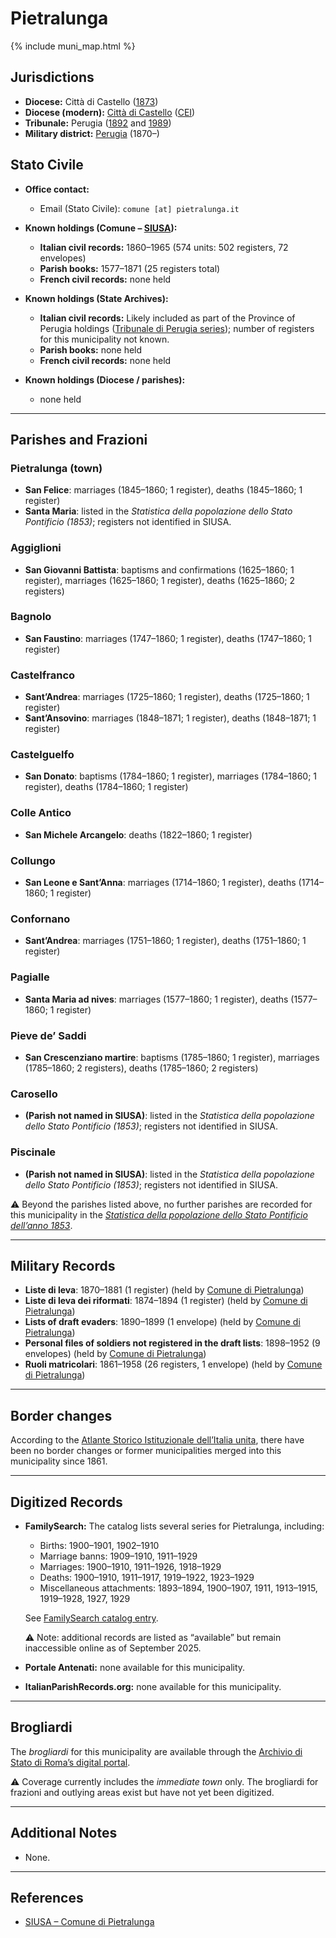 # Pietralunga

{% include muni_map.html %}

## Jurisdictions

* **Diocese:** Città di Castello ([1873](https://www.google.it/books/edition/Il_libro_de_comuni_del_Regno_d_Italia_co/WF9mfeJJcDEC?gbpv=1))
* **Diocese (modern):** [Città di Castello](../dio/castello.md) ([CEI](https://www.chiesacattolica.it/annuario-cei/ricerca-parrocchie/))
* **Tribunale:** Perugia ([1892](https://www.google.it/books/edition/Bollettino_ufficiale_del_Ministero_di_gr/kRXd4t5fK-0C?hl=en&gbpv=1&pg=PA457&printsec=frontcover) and [1989](https://www.google.it/books/edition/Gazzetta_ufficiale_della_Repubblica_ital/-Z6nogg-qMQC?hl=en&gbpv=1&pg=RA8-PA38&printsec=frontcover))
* **Military district:** [Perugia](../mil/perugia.md) (1870–)

## Stato Civile

* **Office contact:**

  * Email (Stato Civile): `comune [at] pietralunga.it`

* **Known holdings (Comune – [SIUSA](https://siusa-archivi.cultura.gov.it/cgi-bin/siusa/pagina.pl?TipoPag=comparc&Chiave=257580)):**

  * **Italian civil records:** 1860–1965 (574 units: 502 registers, 72 envelopes)
  * **Parish books:** 1577–1871 (25 registers total)
  * **French civil records:** none held

* **Known holdings (State Archives):**

  * **Italian civil records:** Likely included as part of the Province of Perugia holdings ([Tribunale di Perugia series](http://dati.san.beniculturali.it/SAN/complarc_IT-AS-PG_san.cat.complArch.96907)); number of registers for this municipality not known.
  * **Parish books:** none held
  * **French civil records:** none held

* **Known holdings (Diocese / parishes):**

  * none held

---

## Parishes and Frazioni

### Pietralunga (town)

* **San Felice**: marriages (1845–1860; 1 register), deaths (1845–1860; 1 register)
* **Santa Maria**: listed in the *Statistica della popolazione dello Stato Pontificio (1853)*; registers not identified in SIUSA.

### Aggiglioni

* **San Giovanni Battista**: baptisms and confirmations (1625–1860; 1 register), marriages (1625–1860; 1 register), deaths (1625–1860; 2 registers)

### Bagnolo

* **San Faustino**: marriages (1747–1860; 1 register), deaths (1747–1860; 1 register)

### Castelfranco

* **Sant’Andrea**: marriages (1725–1860; 1 register), deaths (1725–1860; 1 register)
* **Sant’Ansovino**: marriages (1848–1871; 1 register), deaths (1848–1871; 1 register)

### Castelguelfo

* **San Donato**: baptisms (1784–1860; 1 register), marriages (1784–1860; 1 register), deaths (1784–1860; 1 register)

### Colle Antico

* **San Michele Arcangelo**: deaths (1822–1860; 1 register)

### Collungo

* **San Leone e Sant’Anna**: marriages (1714–1860; 1 register), deaths (1714–1860; 1 register)

### Confornano

* **Sant’Andrea**: marriages (1751–1860; 1 register), deaths (1751–1860; 1 register)

### Pagialle

* **Santa Maria ad nives**: marriages (1577–1860; 1 register), deaths (1577–1860; 1 register)

### Pieve de’ Saddi

* **San Crescenziano martire**: baptisms (1785–1860; 1 register), marriages (1785–1860; 2 registers), deaths (1785–1860; 2 registers)

### Carosello

* **(Parish not named in SIUSA)**: listed in the *Statistica della popolazione dello Stato Pontificio (1853)*; registers not identified in SIUSA.

### Piscinale

* **(Parish not named in SIUSA)**: listed in the *Statistica della popolazione dello Stato Pontificio (1853)*; registers not identified in SIUSA.

⚠️ Beyond the parishes listed above, no further parishes are recorded for this municipality in the *[Statistica della popolazione dello Stato Pontificio dell’anno 1853](https://www.google.it/books/edition/Statistics_della_popolazione_dello_Stato/v6dCAQAAMAAJ)*.

---

## Military Records

* **Liste di leva**: 1870–1881 (1 register) (held by [Comune di Pietralunga](https://siusa-archivi.cultura.gov.it/cgi-bin/siusa/pagina.pl?TipoPag=comparc&Chiave=309578&RicVM=ricercasemplice&RicProgetto=reg%2dumb&RicPag=2&RicFrmRicSemplice=Liste%20di%20leva&RicSez=complessi))
* **Liste di leva dei riformati**: 1874–1894 (1 register) (held by [Comune di Pietralunga](https://siusa-archivi.cultura.gov.it/cgi-bin/siusa/pagina.pl?TipoPag=comparc&Chiave=309578&RicVM=ricercasemplice&RicProgetto=reg%2dumb&RicPag=2&RicFrmRicSemplice=Liste%20di%20leva&RicSez=complessi))
* **Lists of draft evaders**: 1890–1899 (1 envelope) (held by [Comune di Pietralunga](https://siusa-archivi.cultura.gov.it/cgi-bin/siusa/pagina.pl?TipoPag=comparc&Chiave=309578&RicVM=ricercasemplice&RicProgetto=reg%2dumb&RicPag=2&RicFrmRicSemplice=Liste%20di%20leva&RicSez=complessi))
* **Personal files of soldiers not registered in the draft lists**: 1898–1952 (9 envelopes) (held by [Comune di Pietralunga](https://siusa-archivi.cultura.gov.it/cgi-bin/siusa/pagina.pl?TipoPag=comparc&Chiave=309578&RicVM=ricercasemplice&RicProgetto=reg%2dumb&RicPag=2&RicFrmRicSemplice=Liste%20di%20leva&RicSez=complessi))
* **Ruoli matricolari**: 1861–1958 (26 registers, 1 envelope) (held by [Comune di Pietralunga](https://siusa-archivi.cultura.gov.it/cgi-bin/siusa/pagina.pl?TipoPag=comparc&Chiave=309578&RicVM=ricercasemplice&RicProgetto=reg%2dumb&RicPag=2&RicFrmRicSemplice=Liste%20di%20leva&RicSez=complessi))

---

## Border changes

According to the [Atlante Storico Istituzionale dell’Italia unita](http://dati.san.beniculturali.it/asi/local/), there have been no border changes or former municipalities merged into this municipality since 1861.

---

## Digitized Records

* **FamilySearch:** The catalog lists several series for Pietralunga, including:

  * Births: 1900–1901, 1902–1910
  * Marriage banns: 1909–1910, 1911–1929
  * Marriages: 1900–1910, 1911–1926, 1918–1929
  * Deaths: 1900–1910, 1911–1917, 1919–1922, 1923–1929
  * Miscellaneous attachments: 1893–1894, 1900–1907, 1911, 1913–1915, 1919–1928, 1927, 1929

  See [FamilySearch catalog entry](https://www.familysearch.org/it/search/catalog/835655).

  ⚠️ Note: additional records are listed as “available” but remain inaccessible online as of September 2025.

* **Portale Antenati:** none available for this municipality.

* **ItalianParishRecords.org:** none available for this municipality.

---

## Brogliardi

The *brogliardi* for this municipality are available through the [Archivio di Stato di Roma’s digital portal](https://imagoarchiviodistatoroma.cultura.gov.it/Gregoriano/s_brogliardi.php?Provincia=Perugia&Denominazione=Pietra%20Lunga).

⚠️ Coverage currently includes the *immediate town* only. The brogliardi for frazioni and outlying areas exist but have not yet been digitized.

---

## Additional Notes

* None.

---

## References

* [SIUSA – Comune di Pietralunga](https://siusa-archivi.cultura.gov.it/cgi-bin/siusa/pagina.pl?TipoPag=comparc&Chiave=257580)

